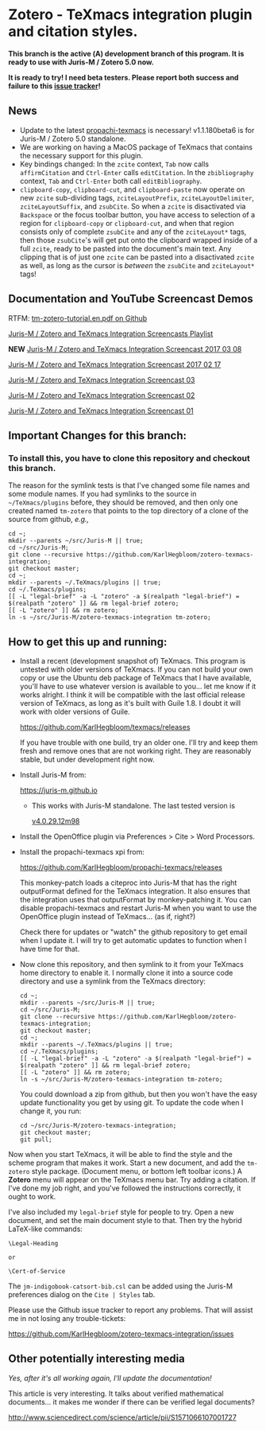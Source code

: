 # Zotero - TeXmacs integration plugin and citation styles. #

__This branch is the active (Α) development branch of this program. It is ready to use with Juris-M / Zotero 5.0 now.__

__It is ready to try! I need beta testers. Please report both success and failure to this [issue tracker](https://github.com/KarlHegbloom/zotero-texmacs-integration/issues)!__

## News ##

  * Update to the latest [propachi-texmacs](https://github.com/KarlHegbloom/propachi-texmacs/releases) is necessary! v1.1.180beta6 is for Juris-M / Zotero 5.0 standalone.
  * We are working on having a MacOS package of TeXmacs that contains the necessary support for this plugin.
  * Key bindings changed: In the `zcite` context, `Tab` now calls `affirmCitation` and `Ctrl-Enter` calls `editCitation`. In the `zbibliography` context, `Tab` and `Ctrl-Enter` both call `editBibliography`.
  * `clipboard-copy`, `clipboard-cut`, and `clipboard-paste` now operate on new `zcite` sub-dividing tags, `zciteLayoutPrefix`, `zciteLayoutDelimiter`, `zciteLayoutSuffix`, and `zsubCite`. So when a `zcite` is disactivated via `Backspace` or the focus toolbar button, you have access to selection of a region for `clipboard-copy` or `clipboard-cut`, and when that region consists only of complete `zsubCite` and any of the `zciteLayout*` tags, then those `zsubCite`'s will get put onto the clipboard wrapped inside of a full `zcite`, ready to be pasted into the document's main text. Any clipping that is of just one `zcite` can be pasted into a disactivated `zcite` as well, as long as the cursor is *between* the `zsubCite` and `zciteLayout*` tags!


## Documentation and YouTube Screencast Demos ##

RTFM: [tm-zotero-tutorial.en.pdf on Github](https://github.com/KarlHegbloom/zotero-texmacs-integration/blob/master/doc/tm-zotero-tutorial.en.pdf)


[Juris-M / Zotero and TeXmacs Integration Screencasts Playlist](https://www.youtube.com/playlist?list=PLN9Ht5SDLPrbPHHyRvTK7bw1awqTsllWy)

__NEW__ [Juris-M / Zotero and TeXmacs Integration Screencast 2017 03 08](https://www.youtube.com/watch?v=iQXlESwdYwE&index=1&list=PLN9Ht5SDLPrbPHHyRvTK7bw1awqTsllWy&t=195s)

[Juris-M / Zotero and TeXmacs Integration Screencast 2017 02 17](https://www.youtube.com/watch?v=5Fy1Mw0GSKQ&index=1&list=PLN9Ht5SDLPrbPHHyRvTK7bw1awqTsllWy)

[Juris-M / Zotero and TeXmacs Integration Screencast 03](https://www.youtube.com/watch?v=LAjLk7rDGi8&index=1&list=PLN9Ht5SDLPrbPHHyRvTK7bw1awqTsllWy)

[Juris-M / Zotero and TeXmacs Integration Screencast 02](https://www.youtube.com/watch?v=74tzA2OCu4I&index=2&list=PLN9Ht5SDLPrbPHHyRvTK7bw1awqTsllWy)

[Juris-M / Zotero and TeXmacs Integration Screencast 01](https://www.youtube.com/watch?v=ZhOton-p3T8&index=1&list=PLN9Ht5SDLPrbPHHyRvTK7bw1awqTsllWy)


## Important Changes for this branch: ##

### To install this, you have to clone this repository and checkout this branch. ###

The reason for the symlink tests is that I've changed some file names and some
module names. If you had symlinks to the source in `~/TeXmacs/plugins` before,
they should be removed, and then only one created named `tm-zotero` that points
to the top directory of a clone of the source from github, *e.g.,*

    cd ~;
    mkdir --parents ~/src/Juris-M || true;
    cd ~/src/Juris-M;
    git clone --recursive https://github.com/KarlHegbloom/zotero-texmacs-integration;
    git checkout master;
    cd ~;
    mkdir --parents ~/.TeXmacs/plugins || true;
    cd ~/.TeXmacs/plugins;
    [[ -L "legal-brief" -a -L "zotero" -a $(realpath "legal-brief") = $(realpath "zotero" ]] && rm legal-brief zotero;
    [[ -L "zotero" ]] && rm zotero;
    ln -s ~/src/Juris-M/zotero-texmacs-integration tm-zotero;


## How to get this up and running: ##

  * Install a recent (development snapshot of) TeXmacs. This program
    is untested with older versions of TeXmacs. If you can not build
    your own copy or use the Ubuntu deb package of TeXmacs that I have
    available, you'll have to use whatever version is available to
    you... let me know if it works alright. I think it will be
    compatible with the last official release version of TeXmacs, as
    long as it's built with Guile 1.8. I doubt it will work with older
    versions of Guile.

    https://github.com/KarlHegbloom/texmacs/releases

    If you have trouble with one build, try an older one. I'll try and
    keep them fresh and remove ones that are not working right. They
    are reasonably stable, but under development right now.

  * Install Juris-M from:

    https://juris-m.github.io

    * This works with Juris-M standalone. The last tested version is

      [v4.0.29.12m98](https://github.com/Juris-M/zotero-standalone-build/releases/download/v4.0.29.12m98/jurism-for-linux-64bit-4.0.29.12m98.tar.bz2)

  * Install the OpenOffice plugin via Preferences > Cite > Word Processors.

  * Install the propachi-texmacs xpi from:

    https://github.com/KarlHegbloom/propachi-texmacs/releases

    This monkey-patch loads a citeproc into Juris-M that has the right
    outputFormat defined for the TeXmacs integration. It also ensures that the
    integration uses that outputFormat by monkey-patching it. You can disable
    propachi-texmacs and restart Juris-M when you want to use the OpenOffice
    plugin instead of TeXmacs... (as if, right?)

    Check there for updates or "watch" the github repository to get email when
    I update it. I will try to get automatic updates to function when I have
    time for that.

  * Now clone this repository, and then symlink to it from your
    TeXmacs home directory to enable it. I normally clone it into a
    source code directory and use a symlink from the TeXmacs
    directory:

        cd ~;
        mkdir --parents ~/src/Juris-M || true;
        cd ~/src/Juris-M;
        git clone --recursive https://github.com/KarlHegbloom/zotero-texmacs-integration;
        git checkout master;
        cd ~;
        mkdir --parents ~/.TeXmacs/plugins || true;
        cd ~/.TeXmacs/plugins;
        [[ -L "legal-brief" -a -L "zotero" -a $(realpath "legal-brief") = $(realpath "zotero" ]] && rm legal-brief zotero;
        [[ -L "zotero" ]] && rm zotero;
        ln -s ~/src/Juris-M/zotero-texmacs-integration tm-zotero;

    You could download a zip from github, but then you won't have the
    easy update functionality you get by using git. To update the code
    when I change it, you run:

        cd ~/src/Juris-M/zotero-texmacs-integration;
        git checkout master;
        git pull;

Now when you start TeXmacs, it will be able to find the style and the
scheme program that makes it work. Start a new document, and add the
`tm-zotero` style package. (Document menu, or bottom left toolbar
icons.) A **Zotero** menu will appear on the TeXmacs menu bar. Try
adding a citation. If I've done my job right, and you've followed the
instructions correctly, it ought to work.

I've also included my `legal-brief` style for people to try. Open a
new document, and set the main document style to that. Then try the
hybrid LaTeX-like commands:

    \Legal-Heading

    or

    \Cert-of-Service

The `jm-indigobook-catsort-bib.csl` can be added using the Juris-M preferences
dialog on the `Cite | Styles` tab.

Please use the Github issue tracker to report any problems. That will
assist me in not losing any trouble-tickets:

https://github.com/KarlHegbloom/zotero-texmacs-integration/issues


## Other potentially interesting media ##

*Yes, after it's all working again, I'll update the documentation!*

This article is very interesting. It talks about verified mathematical
documents... it makes me wonder if there can be verified legal documents?

http://www.sciencedirect.com/science/article/pii/S1571066107001727
